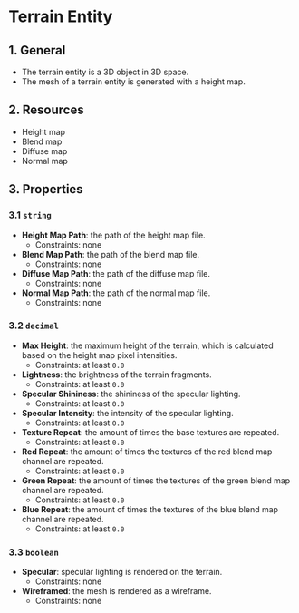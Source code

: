 # Terrain Entity

## 1. General

- The terrain entity is a 3D object in 3D space.
- The mesh of a terrain entity is generated with a height map.

## 2. Resources

- Height map
- Blend map
- Diffuse map
- Normal map

## 3. Properties

### 3.1 `string`

- **Height Map Path**: the path of the height map file.
  - Constraints: none
- **Blend Map Path**: the path of the blend map file.
  - Constraints: none
- **Diffuse Map Path**: the path of the diffuse map file.
  - Constraints: none
- **Normal Map Path**: the path of the normal map file.
  - Constraints: none

### 3.2 `decimal`

- **Max Height**: the maximum height of the terrain, which is calculated based on the height map pixel intensities.
  - Constraints: at least `0.0`
- **Lightness**: the brightness of the terrain fragments.
  - Constraints: at least `0.0`
- **Specular Shininess**: the shininess of the specular lighting.
  - Constraints: at least `0.0`
- **Specular Intensity**: the intensity of the specular lighting.
  - Constraints: at least `0.0`
- **Texture Repeat**: the amount of times the base textures are repeated.
  - Constraints: at least `0.0`
- **Red Repeat**: the amount of times the textures of the red blend map channel are repeated.
  - Constraints: at least `0.0`
- **Green Repeat**: the amount of times the textures of the green blend map channel are repeated.
  - Constraints: at least `0.0`
- **Blue Repeat**: the amount of times the textures of the blue blend map channel are repeated.
  - Constraints: at least `0.0`

### 3.3 `boolean`

- **Specular**: specular lighting is rendered on the terrain.
  - Constraints: none
- **Wireframed**: the mesh is rendered as a wireframe.
  - Constraints: none
